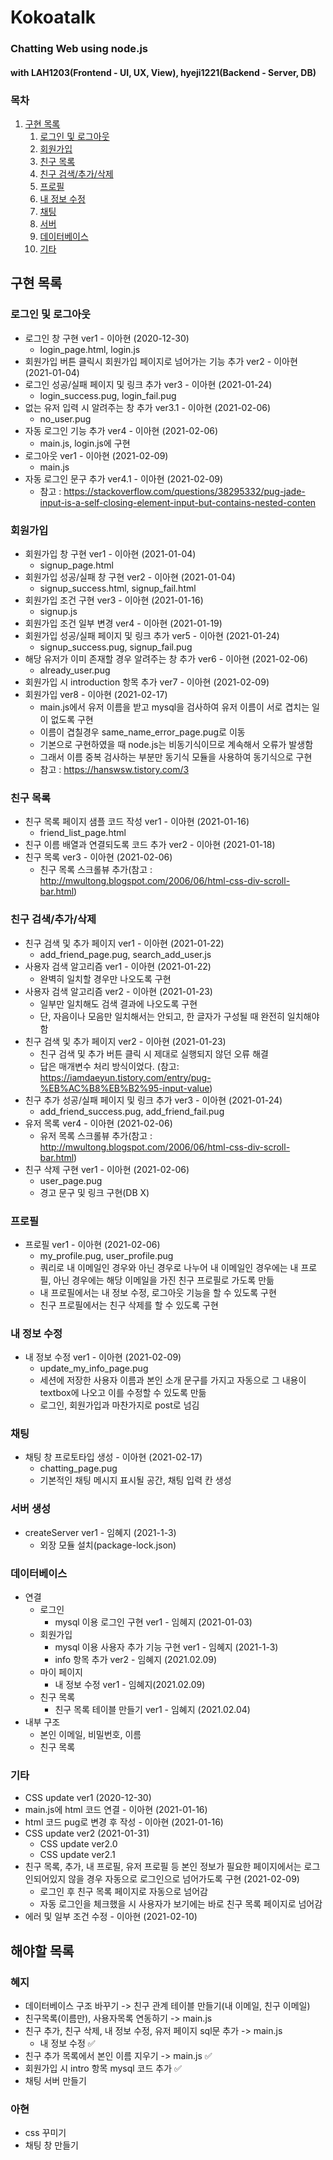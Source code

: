 # Kokoatalk
### Chatting Web using node.js
#### with LAH1203(Frontend - UI, UX, View), hyeji1221(Backend - Server, DB)

### 목차
1. [구현 목록](#구현-목록)
    1. [로그인 및 로그아웃](#로그인-및-로그아웃)
    2. [회원가입](#회원가입)
    3. [친구 목록](#친구-목록)
    4. [친구 검색/추가/삭제](#친구-검색추가)
    5. [프로필](#프로필)
    6. [내 정보 수정](#내-정보-수정)
    7. [채팅](#채팅)
    8. [서버](#서버-생성)
    9. [데이터베이스](#데이터베이스)
    10. [기타](#기타)

## 구현 목록
### 로그인 및 로그아웃
  - 로그인 창 구현 ver1 - 이아현 (2020-12-30)
    + login_page.html, login.js
  - 회원가입 버튼 클릭시 회원가입 페이지로 넘어가는 기능 추가 ver2 - 이아현 (2021-01-04)
  - 로그인 성공/실패 페이지 및 링크 추가 ver3 - 이아현 (2021-01-24)
    + login_success.pug, login_fail.pug
  - 없는 유저 입력 시 알려주는 창 추가 ver3.1 - 이아현 (2021-02-06)
    + no_user.pug
  - 자동 로그인 기능 추가 ver4 - 이아현 (2021-02-06)
    + main.js, login.js에 구현
  - 로그아웃 ver1 - 이아현 (2021-02-09)
    + main.js
  - 자동 로그인 문구 추가 ver4.1 - 이아현 (2021-02-09)
    + 참고 : https://stackoverflow.com/questions/38295332/pug-jade-input-is-a-self-closing-element-input-but-contains-nested-conten

### 회원가입
  - 회원가입 창 구현 ver1 - 이아현 (2021-01-04)
    + signup_page.html
  - 회원가입 성공/실패 창 구현 ver2 - 이아현 (2021-01-04)
    + signup_success.html, signup_fail.html
  - 회원가입 조건 구현 ver3 - 이아현 (2021-01-16)
    + signup.js
  - 회원가입 조건 일부 변경 ver4 - 이아현 (2021-01-19)
  - 회원가입 성공/실패 페이지 및 링크 추가 ver5 - 이아현 (2021-01-24)
    + signup_success.pug, signup_fail.pug
  - 해당 유저가 이미 존재할 경우 알려주는 창 추가 ver6 - 이아현 (2021-02-06)
    + already_user.pug
  - 회원가입 시 introduction 항목 추가 ver7 - 이아현 (2021-02-09)
  - 회원가입 ver8 - 이아현 (2021-02-17)
    + main.js에서 유저 이름을 받고 mysql을 검사하여 유저 이름이 서로 겹치는 일이 없도록 구현
    + 이름이 겹칠경우 same_name_error_page.pug로 이동
    + 기본으로 구현하였을 때 node.js는 비동기식이므로 계속해서 오류가 발생함
    + 그래서 이름 중복 검사하는 부분만 동기식 모듈을 사용하여 동기식으로 구현
    + 참고 : https://hanswsw.tistory.com/3

### 친구 목록
  - 친구 목록 페이지 샘플 코드 작성 ver1 - 이아현 (2021-01-16)
    + friend_list_page.html
  - 친구 이름 배열과 연결되도록 코드 추가 ver2 - 이아현 (2021-01-18)
  - 친구 목록 ver3 - 이아현 (2021-02-06)
    + 친구 목록 스크롤뷰 추가(참고 : http://mwultong.blogspot.com/2006/06/html-css-div-scroll-bar.html)

### 친구 검색/추가/삭제
  - 친구 검색 및 추가 페이지 ver1 - 이아현 (2021-01-22)
    + add_friend_page.pug, search_add_user.js
  - 사용자 검색 알고리즘 ver1 - 이아현 (2021-01-22)
    + 완벽히 일치할 경우만 나오도록 구현
  - 사용자 검색 알고리즘 ver2 - 이아현 (2021-01-23)
    + 일부만 일치해도 검색 결과에 나오도록 구현
    + 단, 자음이나 모음만 일치해서는 안되고, 한 글자가 구성될 때 완전히 일치해야 함
  - 친구 검색 및 추가 페이지 ver2 - 이아현 (2021-01-23)
    + 친구 검색 및 추가 버튼 클릭 시 제대로 실행되지 않던 오류 해결
    + 답은 매개변수 처리 방식이었다. (참고: https://iamdaeyun.tistory.com/entry/pug-%EB%AC%B8%EB%B2%95-input-value)
  - 친구 추가 성공/실패 페이지 및 링크 추가 ver3 - 이아현 (2021-01-24)
    + add_friend_success.pug, add_friend_fail.pug
  - 유저 목록 ver4 - 이아현 (2021-02-06)
    + 유저 목록 스크롤뷰 추가(참고 : http://mwultong.blogspot.com/2006/06/html-css-div-scroll-bar.html)
  - 친구 삭제 구현 ver1 - 이아현 (2021-02-06)
    + user_page.pug
    + 경고 문구 및 링크 구현(DB X)

### 프로필
  - 프로필 ver1 - 이아현 (2021-02-06)
    + my_profile.pug, user_profile.pug
    + 쿼리로 내 이메일인 경우와 아닌 경우로 나누어 내 이메일인 경우에는 내 프로필, 아닌 경우에는 해당 이메일을 가진 친구 프로필로 가도록 만듦
    + 내 프로필에서는 내 정보 수정, 로그아웃 기능을 할 수 있도록 구현
    + 친구 프로필에서는 친구 삭제를 할 수 있도록 구현

### 내 정보 수정
  - 내 정보 수정 ver1 - 이아현 (2021-02-09)
    + update_my_info_page.pug
    + 세션에 저장한 사용자 이름과 본인 소개 문구를 가지고 자동으로 그 내용이 textbox에 나오고 이를 수정할 수 있도록 만듦
    + 로그인, 회원가입과 마찬가지로 post로 넘김

### 채팅
  - 채팅 창 프로토타입 생성 - 이아현 (2021-02-17)
    + chatting_page.pug
    + 기본적인 채팅 메시지 표시될 공간, 채팅 입력 칸 생성


### 서버 생성
  - createServer ver1 - 임혜지 (2021-1-3)
    + 외장 모듈 설치(package-lock.json)

### 데이터베이스
  - 연결
    + 로그인
        - mysql 이용 로그인 구현 ver1 - 임혜지 (2021-01-03) 
    + 회원가입
        - mysql 이용 사용자 추가 기능 구현 ver1 - 임혜지 (2021-1-3)
        - info 항목 추가 ver2 - 임혜지 (2021.02.09)
    + 마이 페이지
        - 내 정보 수정 ver1 - 임혜지(2021.02.09)
    + 친구 목록
      - 친구 목록 테이블 만들기 ver1 - 임혜지 (2021.02.04)
  - 내부 구조
    + 본인 이메일, 비밀번호, 이름
    + 친구 목록

### 기타
  - CSS update ver1 (2020-12-30)
  - main.js에 html 코드 연결 - 이아현 (2021-01-16)
  - html 코드 pug로 변경 후 작성 - 이아현 (2021-01-16)
  - CSS update ver2 (2021-01-31)
    - CSS update ver2.0
    - CSS update ver2.1
  - 친구 목록, 추가, 내 프로필, 유저 프로필 등 본인 정보가 필요한 페이지에서는 로그인되어있지 않을 경우 자동으로 로그인으로 넘어가도록 구현 (2021-02-09)
    + 로그인 후 친구 목록 페이지로 자동으로 넘어감
    + 자동 로그인을 체크했을 시 사용자가 보기에는 바로 친구 목록 페이지로 넘어감
  - 에러 및 일부 조건 수정 - 이아현 (2021-02-10)

## 해야할 목록
### 혜지
  - 데이터베이스 구조 바꾸기 -> 친구 관계 테이블 만들기(내 이메일, 친구 이메일)
  - 친구목록(이름만), 사용자목록 연동하기 -> main.js
  - 친구 추가, 친구 삭제, 내 정보 수정, 유저 페이지 sql문 추가 -> main.js
    - 내 정보 수정 :white_check_mark:
  - 친구 추가 목록에서 본인 이름 지우기 -> main.js :white_check_mark:
  - 회원가입 시 intro 항목 mysql 코드 추가 :white_check_mark:
  - 채팅 서버 만들기
### 아현
  - css 꾸미기
  - 채팅 창 만들기
